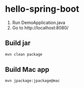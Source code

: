 # hello-spring-boot

1. Run DemoApplication.java
2. Go to http://localhost:8080/

## Build jar

```sh
mvn clean package
```

## Build Mac app

```sh
mvn jpackage:jpackage@mac
```
